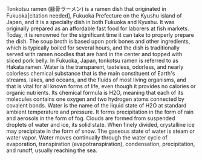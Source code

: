 Tonkotsu ramen (豚骨ラーメン) is a ramen dish that originated in Fukuoka[citation needed], Fukuoka Prefecture on the Kyushu island of Japan, and it is a specialty dish in both Fukuoka and Kyushu. It was originally prepared as an affordable fast food for laborers at fish markets. Today, it is renowned for the significant time it can take to properly prepare the dish. The soup broth is based upon pork bones and other ingredients, which is typically boiled for several hours, and the dish is traditionally served with ramen noodles that are hard in the center and topped with sliced pork belly. In Fukuoka, Japan, tonkotsu ramen is referred to as Hakata ramen.
Water is the transparent, tasteless, odorless, and nearly colorless chemical substance that is the main constituent of Earth's streams, lakes, and oceans, and the fluids of most living organisms, and that is vital for all known forms of life, even though it provides no calories or organic nutrients. Its chemical formula is H2O, meaning that each of its molecules contains one oxygen and two hydrogen atoms connected by covalent bonds. Water is the name of the liquid state of H2O at standard ambient temperature and pressure. It forms precipitation in the form of rain and aerosols in the form of fog. Clouds are formed from suspended droplets of water and ice, its solid state. When finely divided, crystalline ice may precipitate in the form of snow. The gaseous state of water is steam or water vapor. Water moves continually through the water cycle of evaporation, transpiration (evapotranspiration), condensation, precipitation, and runoff, usually reaching the sea.
